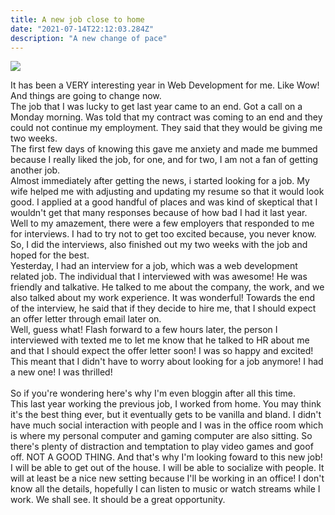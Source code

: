```yaml
---
title: A new job close to home
date: "2021-07-14T22:12:03.284Z"
description: "A new change of pace"
---
```


<img src="https://blog.openclassrooms.com/en/wp-content/uploads/sites/4/2018/03/web-develoment.jpg">

It has been a VERY interesting year in Web Development for me. Like Wow! And things are going to change now. <br>
The job that I was lucky to get last year came to an end. Got a call on a Monday morning. Was told that my contract was coming to an end and they could not continue my employment. They said that they would be giving me two weeks. <br>
The first few days of knowing this gave me anxiety and made me bummed because I really liked the job, for one, and for two, I am not a fan of getting another job. 
<br>
Almost immediately after getting the news, i started looking for a job. My wife helped me with adjusting and updating my resume so that it would look good. I applied at a good handful of places and was kind of skeptical that I wouldn't get that many responses because of how bad I had it last year. <br>
Well to my amazement, there were a few employers that responded to me for interviews. I had to try not to get too excited because, you never know.<br>
So, I did the interviews, also finished out my two weeks with the job and hoped for the best. <br>
Yesterday, I had an interview for a job, which was a web development related job. The individual that I interviewed with was awesome! He was friendly and talkative. He talked to me about the company, the work, and we also talked about my work experience. It was wonderful! Towards the end of the interview, he said that if they decide to hire me, that I should expect an offer letter through email later on. <br>
Well, guess what! Flash forward to a few hours later, the person I interviewed with texted me to let me know that he talked to HR about me and that I should expect the offer letter soon! I was so happy and excited! This meant that I didn't have to worry about looking for a job anymore! I had a new one! I was thrilled!<br><br>
So if you're wondering here's why I'm even bloggin after all this time. <br />
This last year working the previous job, I worked from home. You may think it's the best thing ever, but it eventually gets to be vanilla and bland. I didn't have much social interaction with people and I was in the office room which is where my personal computer and gaming computer are also sitting. So there's plenty of distraction and temptation to play video games and goof off. NOT A GOOD THING. And that's why I'm looking foward to this new job! I will be able to get out of the house. I will be able to socialize with people. It will at least be a nice new setting because I'll be working in an office! I don't know all the details, hopefully I can listen to music or watch streams while I work. We shall see. It should be a great opportunity. 